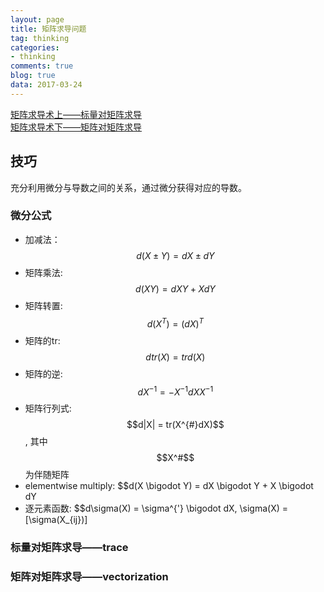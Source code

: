 ```yaml
---
layout: page
title: 矩阵求导问题
tag: thinking
categories: 
- thinking
comments: true
blog: true
data: 2017-03-24
---  
```


[矩阵求导术上——标量对矩阵求导](https://zhuanlan.zhihu.com/p/24709748)  
[矩阵求导术下——矩阵对矩阵求导](https://zhuanlan.zhihu.com/p/24863977)


## 技巧　　
充分利用微分与导数之间的关系，通过微分获得对应的导数。　　
### 微分公式　　
* 加减法： $$d(X \pm Y) = dX \pm dY$$  
* 矩阵乘法: $$d(XY) = dXY + XdY$$  
* 矩阵转置: $$d(X^T) = (dX)^T$$  
* 矩阵的tr: $$dtr(X) = trd(X)$$  
* 矩阵的逆: $$dX^{-1} = -X^{-1}dXX^{-1}$$  
* 矩阵行列式: $$d|X| = tr(X^{#}dX)$$, 其中$$X^#$$为伴随矩阵  
* elementwise multiply: $$d(X \bigodot Y) = dX \bigodot Y + X \bigodot dY  
* 逐元素函数: $$d\sigma(X) = \sigma^{'} \bigodot dX, \sigma(X) = [\sigma(X_{ij})]  
 

### 标量对矩阵求导——trace  

### 矩阵对矩阵求导——vectorization
